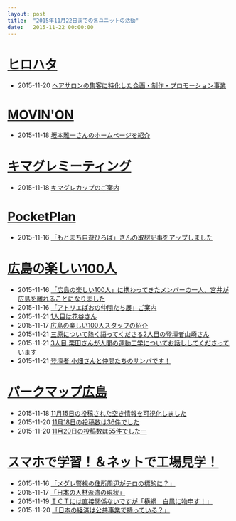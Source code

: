 ```yaml
---
layout: post
title:  "2015年11月22日までの各ユニットの活動"
date:   2015-11-22 00:00:00
---
```


# [ヒロハタ](http://hiro-hata.com/)

* 2015-11-20 [ヘアサロンの集客に特化した企画・制作・プロモーション事業](http://hiro-hata.com/post/133571600545)


# [MOVIN'ON](http://coworking-hiroshima.com/)

* 2015-11-18 [坂本雅一さんのホームページを紹介](https://www.facebook.com/movinon.hiroshima/posts/1040016676019110)


# [キマグレミーティング](https://www.facebook.com/kimaguremeeting)

* 2015-11-18 [キマグレカップのご案内](https://www.facebook.com/kimaguremeeting/posts/905692499507317)


# [PocketPlan](http://pocketplan.wix.com/pocketplan)

* 2015-11-16 [「もとまち自遊ひろば」さんの取材記事をアップしました](https://www.facebook.com/PocketPlan/posts/919784234774216)


# [広島の楽しい100人](http://hiroshima.100person.jp)

* 2015-11-16 [「広島の楽しい100人」に携わってきたメンバーの一人、宮井が広島を離れることになりました](https://www.facebook.com/h100parson/posts/1647311635543975)
* 2015-11-16 [「アトリエぱおの仲間たち展」ご案内](https://www.facebook.com/h100parson/posts/1647338602207945)
* 2015-11-21 [1人目は花谷さん](https://www.facebook.com/h100parson/posts/1648579675417171)
* 2015-11-17 [広島の楽しい100人スタッフの紹介](https://www.facebook.com/h100parson/posts/1647378602203945)
* 2015-11-21 [三原について熱く語ってくださる2人目の登壇者山崎さん](https://www.facebook.com/h100parson/posts/1648588438749628)
* 2015-11-21 [3人目 栗田さんが人間の運動工学についてお話ししてくださっています](https://www.facebook.com/h100parson/posts/1648592168749255)
* 2015-11-21 [登壇者 小畑さんと仲間たちのサンバです！](https://www.facebook.com/h100parson/posts/1648596592082146)


# [パークマップ広島](http://parkmap.eiel.info)

* 2015-11-18 [11月15日の投稿された空き情報を可視化しました](https://www.facebook.com/parkmaph/posts/535124279980181)
* 2015-11-20 [11月18日の投稿数は36件でした](https://www.facebook.com/parkmaph/posts/535699899922619)
* 2015-11-20 [11月20日の投稿数は55件でしたー](https://www.facebook.com/parkmaph/posts/535791243246818)


# [スマホで学習！＆ネットで工場見学！](http://www.hyogo-intercampus.ne.jp/gallery/ictkyouzai/)

* 2015-11-16 [「メグレ警視の住所周辺がテロの標的に？」](https://www.facebook.com/ictkyouzai/posts/711232559011001)
* 2015-11-17 [「日本の人材派遣の現状」](https://www.facebook.com/ictkyouzai/posts/711695452298045)
* 2015-11-19 [ＩＣＴには直接関係ないですが「横綱　白鳳に物申す！」](https://www.facebook.com/ictkyouzai/posts/712144932253097)
* 2015-11-20 [「日本の経済は公共事業で持っている？」](https://www.facebook.com/ictkyouzai/posts/712489708885286)

